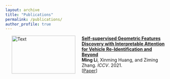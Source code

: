 ```yaml
---
layout: archive
title: "Publications"
permalink: /publications/
author_profile: true
---
```


<p>
<a href="http://ming1993li.github.io/publications/selfsupervised_iccv21"><img src="https://github.com/placeforyiming/placeforyiming.github.io/publications/homography.gif" alt="Text" style="width: 200px; height: 120px;" hspace="20" align="left"/></a>
<b><a href="http://ming1993li.github.io/publications/selfsupervised_iccv21">Self-supervised Geometric Features Discovery with Interpretable Attention for Vehicle Re-Identification and Beyond</a></b><br><b>Ming Li</b>, Xinming Huang, and Ziming Zhang. <i>ICCV</i>. 2021.<br>
[<a href="https://ming1993li.github.io/files/selfsupervised_iccv21.pdf">Paper</a>]
<br clear="left">
</p>
